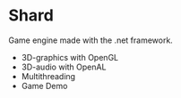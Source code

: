 # Shard
Game engine made with the .net framework.



<ul>
  <li>3D-graphics with OpenGL</li>
  <li>3D-audio with OpenAL</li>
  <li>Multithreading</li>
  <li>Game Demo</li>
</ul> 
